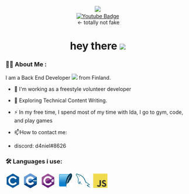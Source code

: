 <div id="header" align="center">
<img src="https://media2.giphy.com/media/qgQUggAC3Pfv687qPC/200.webp?cid=ecf05e47tgjtnaly5vzqpc538crh5mozcosfgnrfmv5r54tf&rid=200.webp&ct=g" width="100"/>
</div>
<div align="center">
 <a href="https://www.youtube.com/channel/UC-PdAQFjgvjWuDECglST_ww/featured">
    <img src="https://img.shields.io/badge/YouTube-red?style=for-the-badge&logo=youtube&logoColor=white" alt="Youtube Badge"/>
 </a>
 </div>
 <div align="center">
 <img src="https://gpvc.arturio.dev/github-profile-views-counter" alt=""/>
 <- totally not fake
  <h1>
  hey there
  <img src="https://media.giphy.com/media/hvRJCLFzcasrR4ia7z/giphy.gif" width="30px"/>
</h1>
    </div>
    
### :woman_technologist: About Me :
I am a Back End Developer <img src="https://media.giphy.com/media/WUlplcMpOCEmTGBtBW/giphy.gif" width="30"> from Finland.
- :telescope: I'm working as a freestyle volunteer developer

- :seedling: Exploring Technical Content Writing.

- :zap: In my free time, I spend most of my time with Ida, I go to gym, code, and play games

- :mailbox:How to contact me: 
- discord: d4niel#8626

### :hammer_and_wrench: Languages i use:
<div>
  <img src="https://raw.githubusercontent.com/devicons/devicon/1119b9f84c0290e0f0b38982099a2bd027a48bf1/icons/c/c-plain.svg" title="c" alt="c" width="40" height="40"/>&nbsp;
  <img src="https://raw.githubusercontent.com/devicons/devicon/1119b9f84c0290e0f0b38982099a2bd027a48bf1/icons/cplusplus/cplusplus-original.svg" title="cpp" alt="cpp" width="40" height="40"/>&nbsp;
  <img src="https://raw.githubusercontent.com/devicons/devicon/1119b9f84c0290e0f0b38982099a2bd027a48bf1/icons/csharp/csharp-original.svg" title="csharp" alt="csharp" width="40" height="40"/>&nbsp;
   <img src="https://raw.githubusercontent.com/devicons/devicon/1119b9f84c0290e0f0b38982099a2bd027a48bf1/icons/sqlite/sqlite-original.svg" title="sqlite" alt="sqlite" width="40" height="40"/>&nbsp;
    <img src="https://raw.githubusercontent.com/devicons/devicon/1119b9f84c0290e0f0b38982099a2bd027a48bf1/icons/mysql/mysql-original.svg" title="mysql" alt="mysql" width="40" height="40"/>&nbsp;
     <img src="https://raw.githubusercontent.com/devicons/devicon/1119b9f84c0290e0f0b38982099a2bd027a48bf1/icons/javascript/javascript-original.svg" title="javascript" alt="javascript" width="40" height="40"/>&nbsp;
</div>
